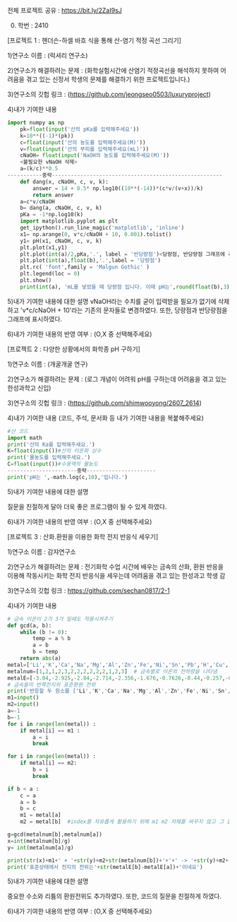 전체 프로젝트 공유 : https://bit.ly/2ZaI9sJ

0. 학번 : 2410

[프로젝트 1 : 헨더슨-하셀 바흐 식을 통해 산-염기 적정 곡선 그리기]

1)연구소 이름 : (럭셔리 연구소)

2)연구소가 해결하려는 문제 : (화학실험시간에 산염기 적정곡선을 해석하지 못하여 어려움을 겪고 있는 신정서 학생의 문제를 해결하기 위한 프로젝트입니다.)

3)연구소의 깃헙 링크 : (https://github.com/jeongseo0503/luxuryproject)

4)내가 기여한 내용
```python
import numpy as np
    pk=float(input('산의 pKa를 입력해주세요'))
    k=10**((-1)*(pk))
    c=float(input('산의 농도를 입력해주세요(M)'))
    v=float(input('산의 부피를 입력해주세요(mL)'))
    cNaOH= float(input('NaOH의 농도를 입력해주세요(M)'))
    <불필요한 vNaOH 삭제>
    a=(k/c)**0.5
-----------중략------------------------------------------------------
    def dang(x, cNaOH, c, v, k):
        answer = 14 + 0.5* np.log10((10**(-14))*(c*v/(v+x))/k)
        return answer 
    a=c*v/cNaOH
    b= dang(a, cNaOH, c, v, k)
    pKa = -1*np.log10(k)
    import matplotlib.pyplot as plt 
    get_ipython().run_line_magic('matplotlib', 'inline')
    x1= np.arange(0, v*c/cNaOH + 10, 0.001).tolist()
    y1= pH(x1, cNaOH, c, v, k)
    plt.plot(x1,y1)
    plt.plot(int(a)/2,pKa,'.', label = '반당량점')<당량점, 반당량점 그래프에 추가>
    plt.plot(int(a),float(b),'.',label = '당량점')
    plt.rc( 'font',family = 'Malgun Gothic' )
    plt.legend(loc = 0)
    plt.show()
    print(int(a), 'mL를 넣었을 때 당량점 입니다. 이때 pH는',round(float(b),3), '입니다.'))<pH 깨끗한 실수로 반올림>
```
    
5)내가 기여한 내용에 대한 설명
vNaOH라는 수치를 굳이 입력받을 필요가 없기에 삭제하고 'v*c/cNaOH + 10'라는 기존의 문자들로 변경하였다. 또한, 당량점과 반당량점을 그래프에 표시하였다.

6)내가 기여한 내용의 반영 여부 : (O,X 중 선택해주세요)

[프로젝트 2 : 다양한 상황에서의 화학종 pH 구하기]

1)연구소 이름 : (개굴개굴 연구)

2)연구소가 해결하려는 문제 : (로그 개념이 어려워 pH를 구하는데 어려움을 겪고 있는 한성과학고 신입)

3)연구소의 깃헙 링크 : (https://github.com/shimwooyong/2607_2614)

4)내가 기여한 내용
(코드, 주석, 문서화 등 내가 기여한 내용을 복붙해주세요)
```python
#산 코드
import math
print('산의 Ka를 입력해주세요.')
K=float(input())#산의 이온화 상수
print('몰농도를 입력해주세요.')
C=float(input())#수용액의 몰농도
----------------------중략----------------------
print('pH는 ',-math.log(c,10),'입니다.')
```

5)내가 기여한 내용에 대한 설명

질문을 친절하게 달아 더욱 좋은 프로그램이 될 수 있게 하였다.

6)내가 기여한 내용의 반영 여부 : (O,X 중 선택해주세요)

[프로젝트 3 : 산화.환원을 이용한 화학 전지 반응식 세우기]

1)연구소 이름 : 감쟈연구소

2)연구소가 해결하려는 문제 : 전기화학 수업 시간에 배우는 금속의 산화, 환원 반응을 이용해 작동시키는 화학 전지 반응식을 세우는데 어려움을 겪고 있는 한성과고 학생 감

3)연구소의 깃헙 링크 : https://github.com/sechan0817/2-1

4)내가 기여한 내용
```python
# 금속 이온이 2가 3가 일때도 적용시켜주기
def gcd(a, b):
    while (b != 0):
        temp = a % b
        a = b
        b = temp
    return abs(a)
metal=['Li','K','Ca','Na','Mg','Al','Zn','Fe','Ni','Sn','Pb','H','Cu','Ag','Pt','Au'] # Hg는 분자형이온으로 존재해서 우선 제외시킴.
metalnum=[1,2,1,2,3,2,2,2,2,2,2,1,2,3]  # 금속별로 이온의 전하량을 나타냄
metalE=[-3.04,-2.925,-2.84,-2.714,-2.356,-1.676,-0.7626,-0.44,-0.257,-0.1375,-0.1263,0.00,0.34,0.7991,1.188,1.52]
# 금속들의 반쪽전지의 표준환원 전위
print('반응할 두 원소를 ['Li','K','Ca','Na','Mg','Al','Zn','Fe','Ni','Sn','Pb','H','Cu','Ag','Pt','Au']중에 선택해주세요.')
m1=input()
m2=input()
a=-1
b=-1
for i in range(len(metal)) :
    if metal[i] == m1 :
        a = i
        break

for i in range(len(metal)) :
    if metal[i] == m2:
        b = i
        break

if b < a :
    c = a
    a = b
    b = c
    m1 = metal[a]
    m2 = metal[b]  #index를 자유롭게 활용하기 위해 m1 m2 자체를 바꾸지 않고 그 index를 바꿔줌

g=gcd(metalnum[b],metalnum[a])
x=int(metalnum[b]/g)
y= int(metalnum[a]/g)

print(str(x)+m1+' + '+str(y)+m2+str(metalnum[b])+'+'+' -> '+str(y)+m2+' + '+str(x)+m1+str(metalnum[a])+'+')
print('표준상태에서 전지의 전위는'+str(metalE[b]-metalE[a])+'이네요')
```
5)내가 기여한 내용에 대한 설명

중요한 수소와 리튬의 환원전위도 추가하였다. 또한, 코드의 질문을 친절하게 하였다.

6)내가 기여한 내용의 반영 여부 : (O,X 중 선택해주세요)
